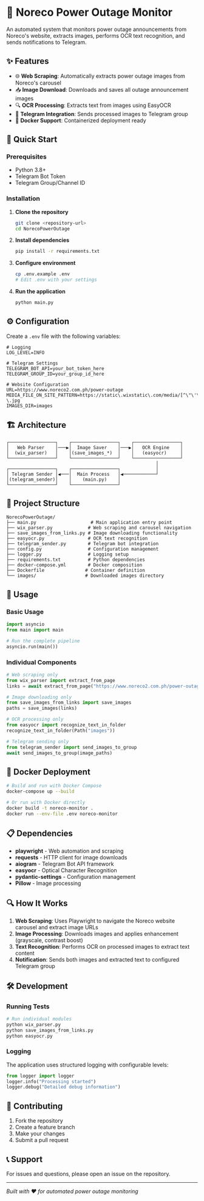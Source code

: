 # 🔌 Noreco Power Outage Monitor

An automated system that monitors power outage announcements from Noreco's website, extracts images, performs OCR text recognition, and sends notifications to Telegram.

## ✨ Features

- 🌐 **Web Scraping**: Automatically extracts power outage images from Noreco's carousel
- 📥 **Image Download**: Downloads and saves all outage announcement images
- 🔍 **OCR Processing**: Extracts text from images using EasyOCR
- 📱 **Telegram Integration**: Sends processed images to Telegram group
- 🐳 **Docker Support**: Containerized deployment ready

## 🚀 Quick Start

### Prerequisites

- Python 3.8+
- Telegram Bot Token
- Telegram Group/Channel ID

### Installation

1. **Clone the repository**
   ```bash
   git clone <repository-url>
   cd NorecoPowerOutage
   ```

2. **Install dependencies**
   ```bash
   pip install -r requirements.txt
   ```

3. **Configure environment**
   ```bash
   cp .env.example .env
   # Edit .env with your settings
   ```

4. **Run the application**
   ```bash
   python main.py
   ```

## ⚙️ Configuration

Create a `.env` file with the following variables:

```env
# Logging
LOG_LEVEL=INFO

# Telegram Settings
TELEGRAM_BOT_API=your_bot_token_here
TELEGRAM_GROUP_ID=your_group_id_here

# Website Configuration
URL=https://www.noreco2.com.ph/power-outage
MEDIA_FILE_ON_SITE_PATTERN=https://static\.wixstatic\.com/media/[^\"\'\\s>\\\\]+?\.jpg
IMAGES_DIR=images
```

## 🏗️ Architecture

```
┌─────────────────┐    ┌─────────────────┐    ┌─────────────────┐
│   Web Parser    │───▶│  Image Saver    │───▶│   OCR Engine    │
│  (wix_parser)   │    │(save_images_*)  │    │   (easyocr)     │
└─────────────────┘    └─────────────────┘    └─────────────────┘
                                                       │
┌─────────────────┐    ┌─────────────────┐             │
│ Telegram Sender │◀───│  Main Process   │◀────────────┘
│(telegram_sender)│    │    (main.py)    │
└─────────────────┘    └─────────────────┘
```

## 📁 Project Structure

```
NorecoPowerOutage/
├── main.py                    # Main application entry point
├── wix_parser.py             # Web scraping and carousel navigation
├── save_images_from_links.py # Image downloading functionality
├── easyocr.py                # OCR text recognition
├── telegram_sender.py        # Telegram bot integration
├── config.py                 # Configuration management
├── logger.py                 # Logging setup
├── requirements.txt          # Python dependencies
├── docker-compose.yml        # Docker composition
├── Dockerfile               # Container definition
└── images/                  # Downloaded images directory
```

## 🔧 Usage

### Basic Usage

```python
import asyncio
from main import main

# Run the complete pipeline
asyncio.run(main())
```

### Individual Components

```python
# Web scraping only
from wix_parser import extract_from_page
links = await extract_from_page("https://www.noreco2.com.ph/power-outage")

# Image downloading only
from save_images_from_links import save_images
paths = save_images(links)

# OCR processing only
from easyocr import recognize_text_in_folder
recognize_text_in_folder(Path("images"))

# Telegram sending only
from telegram_sender import send_images_to_group
await send_images_to_group(image_paths)
```

## 🐳 Docker Deployment

```bash
# Build and run with Docker Compose
docker-compose up --build

# Or run with Docker directly
docker build -t noreco-monitor .
docker run --env-file .env noreco-monitor
```

## 📋 Dependencies

- **playwright** - Web automation and scraping
- **requests** - HTTP client for image downloads
- **aiogram** - Telegram Bot API framework
- **easyocr** - Optical Character Recognition
- **pydantic-settings** - Configuration management
- **Pillow** - Image processing

## 🔍 How It Works

1. **Web Scraping**: Uses Playwright to navigate the Noreco website carousel and extract image URLs
2. **Image Processing**: Downloads images and applies enhancement (grayscale, contrast boost)
3. **Text Recognition**: Performs OCR on processed images to extract text content
4. **Notification**: Sends both images and extracted text to configured Telegram group

## 🛠️ Development

### Running Tests

```bash
# Run individual modules
python wix_parser.py
python save_images_from_links.py
python easyocr.py
```

### Logging

The application uses structured logging with configurable levels:

```python
from logger import logger
logger.info("Processing started")
logger.debug("Detailed debug information")
```

## 🤝 Contributing

1. Fork the repository
2. Create a feature branch
3. Make your changes
4. Submit a pull request

## 📞 Support

For issues and questions, please open an issue on the repository.

---

*Built with ❤️ for automated power outage monitoring*